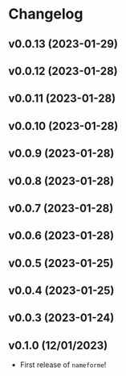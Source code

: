 # Changelog

<!--next-version-placeholder-->

## v0.0.13 (2023-01-29)


## v0.0.12 (2023-01-28)


## v0.0.11 (2023-01-28)


## v0.0.10 (2023-01-28)


## v0.0.9 (2023-01-28)


## v0.0.8 (2023-01-28)


## v0.0.7 (2023-01-28)


## v0.0.6 (2023-01-28)


## v0.0.5 (2023-01-25)


## v0.0.4 (2023-01-25)


## v0.0.3 (2023-01-24)


## v0.1.0 (12/01/2023)

- First release of `nameforme`!